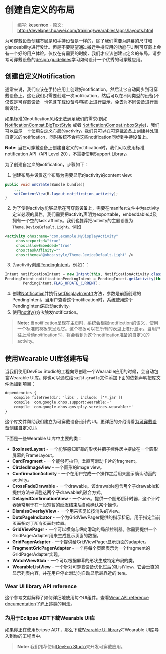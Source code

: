 # 创建自定义的布局

> 编写: [kesenhoo](https://github.com/kesenhoo) - 原文: <http://developer.huawei.com/training/wearables/apps/layouts.html>

为可穿戴设备创建布局是和手持设备是一样的，除了我们需要为屏幕的尺寸和glanceability进行设计。但是不要期望通过搬迁手持应用的功能与UI到可穿戴上会有一个好的用户体验。仅仅在有需要的时候，我们才应该创建自定义的布局。请参考可穿戴设备的[design guidelines](http://developer.huawei.com/design/wear/index.html)学习如何设计一个优秀的可穿戴应用。

<a name="CustomNotification"></a>
## 创建自定义Notification

通常来说，我们应该在手持应用上创建好notification，然后让它自动同步到可穿戴设备上。这让我们只需要创建一次notification，然后可以在不同类型的设备(不仅仅是可穿戴设备，也包含车载设备与电视)上进行显示，免去为不同设备进行重新设计。

如果标准的notification风格无法满足我们的需求(例如[NotificationCompat.BigTextStyle](http://developer.huawei.com/reference/ohos/support/v4/app/NotificationCompat.BigTextStyle.html) 或者 [NotificationCompat.InboxStyle](http://developer.huawei.com/reference/ohos/support/v4/app/NotificationCompat.InboxStyle.html))，我们可以显示一个使用自定义布局的activity。我们只可以在可穿戴设备上创建并处理自定义的notification，同时系统不会将这些notification同步到手持设备上。

**Note:** 当在可穿戴设备上创建自定义的notification时，我们可以使用标准notification API（API Level 20），不需要使用Support Library。

为了创建自定义的notification，步骤如下：

1. 创建布局并设置这个布局为需要显示的activity的content view:
```java
public void onCreate(Bundle bundle){
    ...
    setContentView(R.layout.notification_activity);
}
```
2. 为了使得activity能够显示在可穿戴设备上，需要在manifest文件中为activity定义必须的属性。我们需要把activity声明为exportable，embeddable以及拥有一个空的task affinity。我们也推荐把activity的主题设置为` Theme.DeviceDefault.Light`。例如：
```xml
<activity ohos:name="com.example.MyDisplayActivity"
     ohos:exported="true"
     ohos:allowEmbedded="true"
     ohos:taskAffinity=""
     ohos:theme="@ohos:style/Theme.DeviceDefault.Light" />
```
3. 为activity创建[PendingIntent](http://developer.huawei.com/reference/ohos/app/PendingIntent.html)，例如：：
```java
Intent notificationIntent = new Intent(this, NotificationActivity.class);
PendingIntent notificationPendingIntent = PendingIntent.getActivity(this, 0, notificationIntent,
        PendingIntent.FLAG_UPDATE_CURRENT);
```
4. 创建[Notification](http://developer.huawei.com/reference/ohos/app/Notification.html)并执行[setDisplayIntent()](http://developer.huawei.com/reference/ohos/app/Notification.WearableExtender.html#setDisplayIntent(ohos.app.PendingIntent))方法，参数是前面创建的PendingIntent。当用户查看这个notification时，系统使用这个PendingIntent来启动activity。
5. 使用[notify()](http://developer.huawei.com/reference/java/lang/Object.html#notify())方法触发notification。

> **Note:** 当notification呈现在主页时，系统会根据notification的语义，使用一个标准的模板来呈现它。这个模板可以在所有的表盘上进行显示。当用户往上滑动notification时，将会看到为这个notification准备的自定义的activity。

<a name="UiLibrary"></a>
## 使用Wearable UI库创建布局

当我们使用DevEco Studio的工程向导创建一个Wearable应用的时候，会自动包含Wearable UI库。你也可以通过给`build.gradle`文件添加下面的依赖声明把库文件添加到项目：

```xml
dependencies {
    compile fileTree(dir: 'libs', include: ['*.jar'])
    compile 'com.google.ohos.support:wearable:+'
    compile 'com.google.ohos.gms:play-services-wearable:+'
}
```

这个库文件帮助我们建立为可穿戴设备设计的UI。更详细的介绍请看[为可穿戴设备创建自定义UI](http://hukai.me/android-training-course-in-chinese/wearables/ui/index.html)。

下面是一些Wearable UI库中主要的类：

* **BoxInsetLayout** - 一个能够感知屏幕的形状并把子控件居中摆放在一个圆形屏幕的FrameLayout。
* **CardFragment** - 一个能够可拉伸，垂直可滑动卡片的fragment。
* **CircledImageView** - 一个圆形的image view。
* **ConfirmationActivity** - 一个在用户完成一个操作之后用来显示确认动画的activity。
* **CrossFadeDrawable** - 一个drawable。该drawable包含两个子drawable和提供方法来调整这两个子drawable的融合方式。
* **DelayedConfirmationView** - 一个view。提供一个圆形倒计时器，这个计时器通常用于在一段短暂的延迟结束后自动确认某个操作。
* **DismissOverlayView** - 一个用来实现长按消失的View。
* **DotsPageIndicator** - 一个为GridViewPager提供的指示标记，用于指定当前页面相对于所有页面的位置。
* **GridViewPager** - 一个可以横向与纵向滑动的局部控制器。你需要提供一个GridPagerAdapter用来生成显示页面的数据。
* **GridPagerAdapter** - 一个提供给GridViewPager显示页面的adapter。
* **FragmentGridPagerAdapter** - 一个将每个页面表示为一个fragment的GridPagerAdapter实现。
* **WatchViewStub** - 一个可以根据屏幕的形状生成特定布局的类。
* **WearableListView** - 一个针对可穿戴设备优化过后的ListView。它会垂直的显示列表内容，并在用户停止滑动时自动显示最靠近的Item。

### Wear UI library API reference

这个参考文献解释了如何详细地使用每个UI组件。查看[Wear API reference documentation](http://developer.huawei.com/reference/ohos/support/wearable/view/package-summary.html)了解上述类的用法。

### 为用于Eclipse ADT下载Wearable UI库

如果你正在使用Eclipse ADT，那么下载[Wearable UI library](http://developer.huawei.com/shareables/training/wearable-support-lib.zip)将Wearable UI库导入到你的工程当中。

> **Note:** 我们推荐使用[DevEco Studio](http://developer.huawei.com/sdk/index.html)来开发可穿戴应用。

